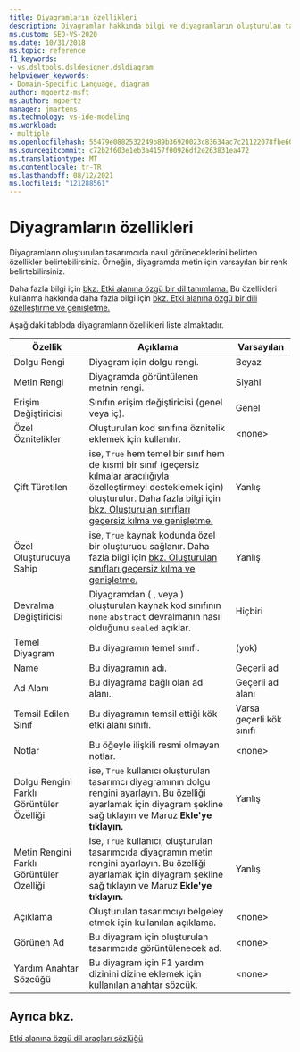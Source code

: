 ```yaml
---
title: Diyagramların özellikleri
description: Diyagramlar hakkında bilgi ve diyagramların oluşturulan tasarımcıda nasıl görüneceklerini belirten özellikleri nasıl ayarlayabilirsiniz?
ms.custom: SEO-VS-2020
ms.date: 10/31/2018
ms.topic: reference
f1_keywords:
- vs.dsltools.dsldesigner.dsldiagram
helpviewer_keywords:
- Domain-Specific Language, diagram
author: mgoertz-msft
ms.author: mgoertz
manager: jmartens
ms.technology: vs-ide-modeling
ms.workload:
- multiple
ms.openlocfilehash: 55479e0882532249b89b36920023c83634ac7c21122078fbe6063fcb32dc2c58
ms.sourcegitcommit: c72b2f603e1eb3a4157f00926df2e263831ea472
ms.translationtype: MT
ms.contentlocale: tr-TR
ms.lasthandoff: 08/12/2021
ms.locfileid: "121288561"
---
```

# <a name="properties-of-diagrams"></a>Diyagramların özellikleri
Diyagramların oluşturulan tasarımcıda nasıl görüneceklerini belirten özellikler belirtebilirsiniz. Örneğin, diyagramda metin için varsayılan bir renk belirtebilirsiniz.

 Daha fazla bilgi için [bkz. Etki alanına özgü bir dil tanımlama.](../modeling/how-to-define-a-domain-specific-language.md) Bu özellikleri kullanma hakkında daha fazla bilgi için [bkz. Etki alanına özgü bir dili özelleştirme ve genişletme.](../modeling/customizing-and-extending-a-domain-specific-language.md)

 Aşağıdaki tabloda diyagramların özellikleri liste almaktadır.

|Özellik|Açıklama|Varsayılan|
|-|-|-|
|Dolgu Rengi|Diyagram için dolgu rengi.|Beyaz|
|Metin Rengi|Diyagramda görüntülenen metnin rengi.|Siyahi|
|Erişim Değiştiricisi|Sınıfın erişim değiştiricisi (genel veya iç).|Genel|
|Özel Öznitelikler|Oluşturulan kod sınıfına öznitelik eklemek için kullanılır.|\<none>|
|Çift Türetilen|ise, `True` hem temel bir sınıf hem de kısmi bir sınıf (geçersiz kılmalar aracılığıyla özelleştirmeyi desteklemek için) oluşturulur. Daha fazla bilgi için [bkz. Oluşturulan sınıfları geçersiz kılma ve genişletme.](../modeling/overriding-and-extending-the-generated-classes.md)|Yanlış|
|Özel Oluşturucuya Sahip|ise, `True` kaynak kodunda özel bir oluşturucu sağlanır. Daha fazla bilgi için [bkz. Oluşturulan sınıfları geçersiz kılma ve genişletme.](../modeling/overriding-and-extending-the-generated-classes.md)|Yanlış|
|Devralma Değiştiricisi|Diyagramdan ( , veya ) oluşturulan kaynak kod sınıfının `none` `abstract` devralmanın nasıl olduğunu `sealed` açıklar.|Hiçbiri|
|Temel Diyagram|Bu diyagramın temel sınıfı.|(yok)|
|Name|Bu diyagramın adı.|Geçerli ad|
|Ad Alanı|Bu diyagrama bağlı olan ad alanı.|Geçerli ad alanı|
|Temsil Edilen Sınıf|Bu diyagramın temsil ettiği kök etki alanı sınıfı.|Varsa geçerli kök sınıfı|
|Notlar|Bu öğeyle ilişkili resmi olmayan notlar.|\<none>|
|Dolgu Rengini Farklı Görüntüler Özelliği|ise, `True` kullanıcı oluşturulan tasarımcı diyagramının dolgu rengini ayarlayın. Bu özelliği ayarlamak için diyagram şekline sağ tıklayın ve Maruz **Ekle'ye tıklayın.**|Yanlış|
|Metin Rengini Farklı Görüntüler Özelliği|ise, `True` kullanıcı, oluşturulan tasarımcıda diyagramın metin rengini ayarlayın. Bu özelliği ayarlamak için diyagram şekline sağ tıklayın ve Maruz **Ekle'ye tıklayın.**|Yanlış|
|Açıklama|Oluşturulan tasarımcıyı belgeley etmek için kullanılan açıklama.|\<none>|
|Görünen Ad|Bu diyagram için oluşturulan tasarımcıda görüntülenecek ad.|\<none>|
|Yardım Anahtar Sözcüğü|Bu diyagram için F1 yardım dizinini dizine eklemek için kullanılan anahtar sözcük.|\<none>|

## <a name="see-also"></a>Ayrıca bkz.

[Etki alanına özgü dil araçları sözlüğü](/previous-versions/bb126564(v=vs.100))
